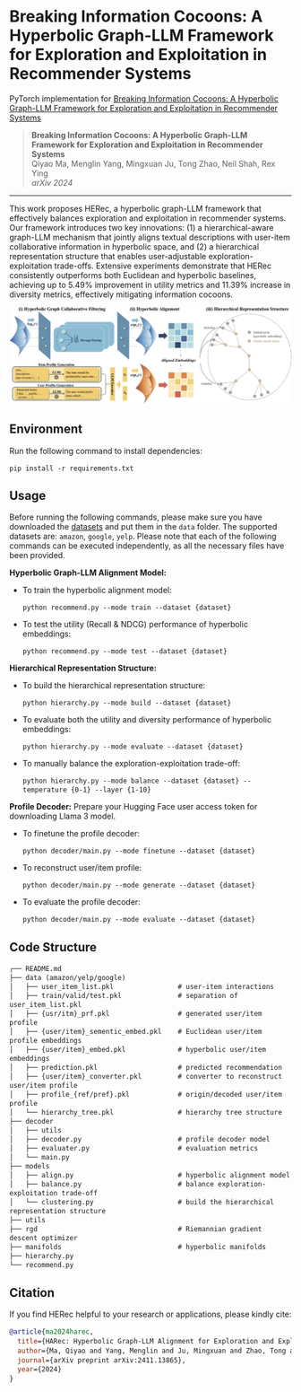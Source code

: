 # Breaking Information Cocoons: A Hyperbolic Graph-LLM Framework for Exploration and Exploitation in Recommender Systems

PyTorch implementation for [Breaking Information Cocoons: A Hyperbolic Graph-LLM Framework for Exploration and Exploitation in Recommender Systems](https://arxiv.org/abs/2411.13865)

> **Breaking Information Cocoons: A Hyperbolic Graph-LLM Framework for Exploration and Exploitation in Recommender Systems**\
> Qiyao Ma, Menglin Yang, Mingxuan Ju, Tong Zhao, Neil Shah, Rex Ying\
> *arXiv 2024*

-----
This work proposes HERec, a hyperbolic graph-LLM framework that effectively balances exploration and exploitation in recommender systems. Our framework introduces two key innovations: (1) a hierarchical-aware graph-LLM mechanism that jointly aligns textual descriptions with user-item collaborative information in hyperbolic space, and (2) a hierarchical representation structure that enables user-adjustable exploration-exploitation trade-offs. Extensive experiments demonstrate that HERec consistently outperforms both Euclidean and hyperbolic baselines, achieving up to 5.49\% improvement in utility metrics and 11.39\% increase in diversity metrics, effectively mitigating information cocoons.

<p align="center">
<img src="framework.png" alt="HERec" />
</p>

## Environment

Run the following command to install dependencies:

```
pip install -r requirements.txt
```

## Usage

Before running the following commands, please make sure you have downloaded the [datasets](https://drive.google.com/drive/folders/18RmXeLmc3mJVkgMn8v9sOcxmffXWOU5C?usp=share_link) and put them in the `data` folder. The supported datasets are: `amazon`, `google`, `yelp`. Please note that each of the following commands can be executed independently, as all the necessary files have been provided.

**Hyperbolic Graph-LLM Alignment Model:**
- To train the hyperbolic alignment model:
    ```
    python recommend.py --mode train --dataset {dataset}
    ```
- To test the utility (Recall & NDCG) performance of hyperbolic embeddings:
    ```
    python recommend.py --mode test --dataset {dataset}
    ```
**Hierarchical Representation Structure:**
- To build the hierarchical representation structure:
    ```
    python hierarchy.py --mode build --dataset {dataset}
    ```
- To evaluate both the utility and diversity performance of hyperbolic embeddings:
    ```
    python hierarchy.py --mode evaluate --dataset {dataset}
    ```
- To manually balance the exploration-exploitation trade-off:
    ```
    python hierarchy.py --mode balance --dataset {dataset} --temperature {0-1} --layer {1-10}
    ```
**Profile Decoder:** 
Prepare your Hugging Face user access token for downloading Llama 3 model.
- To finetune the profile decoder:
    ```
    python decoder/main.py --mode finetune --dataset {dataset}
    ```
- To reconstruct user/item profile:
    ```
    python decoder/main.py --mode generate --dataset {dataset}
    ```
- To evaluate the profile decoder:
    ```
    python decoder/main.py --mode evaluate --dataset {dataset}
    ```


## Code Structure
```
┌── README.md
├── data (amazon/yelp/google)
│   ├── user_item_list.pkl                # user-item interactions
│   ├── train/valid/test.pkl              # separation of user_item_list.pkl
│   ├── {usr/itm}_prf.pkl                 # generated user/item profile
│   ├── {user/item}_sementic_embed.pkl    # Euclidean user/item profile embeddings
│   ├── {user/item}_embed.pkl             # hyperbolic user/item embeddings
│   ├── prediction.pkl                    # predicted recommendation
│   ├── {user/item}_converter.pkl         # converter to reconstruct user/item profile
│   ├── profile_{ref/pref}.pkl            # origin/decoded user/item profile
│   └── hierarchy_tree.pkl                # hierarchy tree structure
├── decoder
│   ├── utils
│   ├── decoder.py                        # profile decoder model
│   ├── evaluater.py                      # evaluation metrics      
│   └── main.py                           
├── models                      
│   ├── align.py                          # hyperbolic alignment model
│   ├── balance.py                        # balance exploration-exploitation trade-off 
│   └── clustering.py                     # build the hierarchical representation structure
├── utils          
├── rgd                                   # Riemannian gradient descent optimizer
├── manifolds                             # hyperbolic manifolds
├── hierarchy.py
└── recommend.py
```

## Citation

If you find HERec helpful to your research or applications, please kindly cite:

```bibtex
@article{ma2024harec,
  title={HARec: Hyperbolic Graph-LLM Alignment for Exploration and Exploitation in Recommender Systems},
  author={Ma, Qiyao and Yang, Menglin and Ju, Mingxuan and Zhao, Tong and Shah, Neil and Ying, Rex},
  journal={arXiv preprint arXiv:2411.13865},
  year={2024}
}
```
